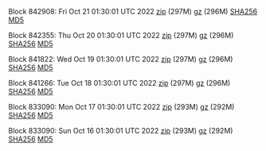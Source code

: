 Block 842908: Fri Oct 21 01:30:01 UTC 2022 [zip](https://files.01coin.io/mainnet/2022-10-21/bootstrap.dat.zip) (297M) [gz](https://files.01coin.io/mainnet/2022-10-21/bootstrap.dat.tar.gz) (296M) [SHA256](https://files.01coin.io/mainnet/2022-10-21/sha256.txt) [MD5](https://files.01coin.io/mainnet/2022-10-21/md5.txt)

Block 842355: Thu Oct 20 01:30:01 UTC 2022 [zip](https://files.01coin.io/mainnet/2022-10-20/bootstrap.dat.zip) (297M) [gz](https://files.01coin.io/mainnet/2022-10-20/bootstrap.dat.tar.gz) (296M) [SHA256](https://files.01coin.io/mainnet/2022-10-20/sha256.txt) [MD5](https://files.01coin.io/mainnet/2022-10-20/md5.txt)

Block 841822: Wed Oct 19 01:30:01 UTC 2022 [zip](https://files.01coin.io/mainnet/2022-10-19/bootstrap.dat.zip) (297M) [gz](https://files.01coin.io/mainnet/2022-10-19/bootstrap.dat.tar.gz) (296M) [SHA256](https://files.01coin.io/mainnet/2022-10-19/sha256.txt) [MD5](https://files.01coin.io/mainnet/2022-10-19/md5.txt)

Block 841266: Tue Oct 18 01:30:01 UTC 2022 [zip](https://files.01coin.io/mainnet/2022-10-18/bootstrap.dat.zip) (297M) [gz](https://files.01coin.io/mainnet/2022-10-18/bootstrap.dat.tar.gz) (296M) [SHA256](https://files.01coin.io/mainnet/2022-10-18/sha256.txt) [MD5](https://files.01coin.io/mainnet/2022-10-18/md5.txt)

Block 833090: Mon Oct 17 01:30:01 UTC 2022 [zip](https://files.01coin.io/mainnet/2022-10-17/bootstrap.dat.zip) (293M) [gz](https://files.01coin.io/mainnet/2022-10-17/bootstrap.dat.tar.gz) (292M) [SHA256](https://files.01coin.io/mainnet/2022-10-17/sha256.txt) [MD5](https://files.01coin.io/mainnet/2022-10-17/md5.txt)

Block 833090: Sun Oct 16 01:30:01 UTC 2022 [zip](https://files.01coin.io/mainnet/2022-10-16/bootstrap.dat.zip) (293M) [gz](https://files.01coin.io/mainnet/2022-10-16/bootstrap.dat.tar.gz) (292M) [SHA256](https://files.01coin.io/mainnet/2022-10-16/sha256.txt) [MD5](https://files.01coin.io/mainnet/2022-10-16/md5.txt)
